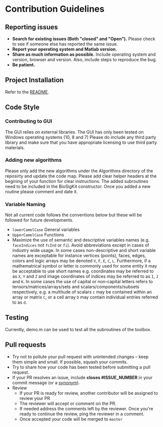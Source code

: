 # Contribution Guidelines

## Reporting issues

- **Search for existing issues (Both "closed" and "Open").** Please check to see if someone else has reported the same issue.
- **Report your operating system and Matlab version.**
- **Share as much information as possible.** Include operating system and version, browser and version. Also, include steps to reproduce the bug.
- **Be patient.**

## Project Installation
Refer to the [README](README.md).


## Code Style

### Contributing to GUI
The GUI relies on external libraries. The GUI has only been tested on Windows operating systems (10, 8 and 7)
Please do include any third party library and make sure that you have appropriate licensing to use third party materials.

### Adding new algorithms
Please only add the new algorithms under the Algorithms directory of the reposirty and update the code map. Please add clear helper headers at the begining of your function for clear instructions.
The added subroutines need to be included in the BioSigKit constructor. Once you added a new routine please comment and date it.

### Variable Naming
Not all current code follows the conventions below but these will be followed for future developments. 
- `lowerCamelCase` General variables
- `UpperCamelCase` Functions
- Maximize the use  of semantic and descriptive variables names (e.g. `faceIndices` not `fcInd` or `fi`). Avoid abbreviations except in cases of industry wide usage. In some cases non-descriptive and short variable names are exceptable for instance vertices (points), faces, edges, colors and logic arrays may be denoted `V`, `F`, `E`, `C`, `L`. Furthermore, if a mathematrical symbol or letter is commonly used for some entity it may be acceptable to use short names e.g. coordinates may be referred to as `X`, `Y` and `Z` and image coordinates of indices may be referred to as `I`, `J` and `K`. In some cases the use of capital or non-capital letters refers to tensors/matrices/arrays/sets and scalars/components/subsets respectively, e.g. a multitude of scalars `c` may be contained within an array or matrix `C`, or a cell array `D` may contain individual entries referred to as `d`. 

## Testing
Currently, demo.m can be used to test all the subroutines of the toolbox. 

## Pull requests
- Try not to pollute your pull request with unintended changes – keep them simple and small. If possible, squash your commits.
- Try to share how your code has been tested before submitting a pull request.
- If your PR resolves an issue, include **closes #ISSUE_NUMBER** in your commit message (or a [synonym](https://help.github.com/articles/closing-issues-via-commit-messages)).
- Review
    - If your PR is ready for review, another contributor will be assigned to review your PR
    - The reviewer will accept or comment on the PR. 
    - If needed address the comments left by the reviewer. Once you're ready to continue the review, ping the reviewer in a comment.
    - Once accepted your code will be merged to `master`
